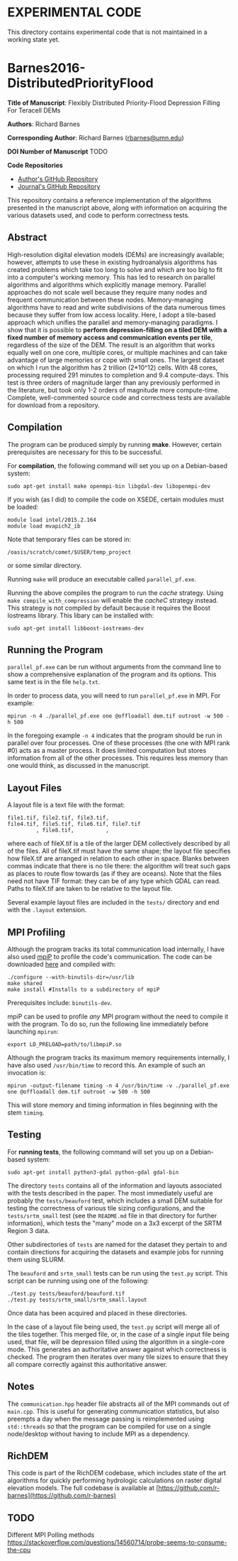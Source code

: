 EXPERIMENTAL CODE
===================================

This directory contains experimental code that is not maintained in a working
state yet.


Barnes2016-DistributedPriorityFlood
===================================

**Title of Manuscript**:
Flexibly Distributed Priority-Flood Depression Filling For Teracell DEMs

**Authors**: Richard Barnes

**Corresponding Author**: Richard Barnes (rbarnes@umn.edu)

**DOI Number of Manuscript**
TODO

**Code Repositories**
 * [Author's GitHub Repository](https://github.com/r-barnes/Barnes2016-DistributedPriorityFlood)
 * [Journal's GitHub Repository](TODO)

This repository contains a reference implementation of the algorithms presented
in the manuscript above, along with information on acquiring the various
datasets used, and code to perform correctness tests.




Abstract
--------
High-resolution digital elevation models (DEMs) are increasingly available;
however, attempts to use these in existing hydroanalysis algorithms has created
problems which take too long to solve and which are too big to fit into a
computer's working memory. This has led to research on parallel algorithms and
algorithms which explicitly manage memory. Parallel approaches do not scale well
because they require many nodes and frequent communication between these nodes.
Memory-managing algorithms have to read and write subdivisions of the data
numerous times because they suffer from low access locality. Here, I adopt a
tile-based approach which unifies the parallel and memory-managing paradigms. I
show that it is possible to **perform depression-filling on a tiled DEM with a
fixed number of memory access and communication events per tile**, regardless of
the size of the DEM. The result is an algorithm that works equally well on one
core, multiple cores, or multiple machines and can take advantage of large
memories or cope with small ones. The largest dataset on which I run the
algorithm has 2 trillion (2*10^12) cells. With 48 cores, processing required 291
minutes to completion and 9.4 compute-days. This test is three orders of
magnitude larger than any previously performed in the literature, but took only
1-2 orders of magnitude more compute-time. Complete, well-commented source code
and correctness tests are available for download from a repository.





Compilation
-----------

The program can be produced simply by running **make**. However, certain
prerequisites are necessary for this to be successful.

For **compilation**, the following command will set you up on a Debian-based
system:

    sudo apt-get install make openmpi-bin libgdal-dev libopenmpi-dev

If you wish (as I did) to compile the code on XSEDE, certain modules must be
loaded:

    module load intel/2015.2.164
    module load mvapich2_ib

Note that temporary files can be stored in:

    /oasis/scratch/comet/$USER/temp_project

or some similar directory.

Running `make` will produce an executable called `parallel_pf.exe`.

Running the above compiles the program to run the _cache_ strategy. Using `make
compile_with_compression` will enable the _cacheC_ strategy instead. This
strategy is not compiled by default because it requires the Boost Iostreams
library. This libary can be installed with:

    sudo apt-get install libboost-iostreams-dev



Running the Program
-------------------

`parallel_pf.exe` can be run without arguments from the command line to show a
comprehensive explanation of the program and its options. This same text is in
the file `help.txt`.

In order to process data, you will need to run `parallel_pf.exe` in MPI. For
example:

    mpirun -n 4 ./parallel_pf.exe one @offloadall dem.tif outroot -w 500 -h 500

In the foregoing example `-n 4` indicates that the program should be run in
parallel over four processes. One of these processes (the one with MPI rank #0)
acts as a master process. It does limited computation but stores information
from all of the other processes. This requires less memory than one would think,
as discussed in the manuscript.



Layout Files
------------

A layout file is a text file with the format:

    file1.tif, file2.tif, file3.tif,
    file4.tif, file5.tif, file6.tif, file7.tif
             , file8.tif,          ,

where each of fileX.tif is a tile of the larger DEM collectively described by
all of the files. All of fileX.tif must have the same shape; the layout file
specifies how fileX.tif are arranged in relation to each other in space.
Blanks between commas indicate that there is no tile there: the algorithm will
treat such gaps as places to route flow towards (as if they are oceans). Note
that the files need not have TIF format: they can be of any type which GDAL
can read. Paths to fileX.tif are taken to be relative to the layout file.

Several example layout files are included in the `tests/` directory and end with
the `.layout` extension.



MPI Profiling
-------------
Although the program tracks its total communication load internally, I have also
used [mpiP](http://mpip.sourceforge.net/) to profile the code's communication.
The code can be downloaded [here](http://mpip.sourceforge.net/) and compiled
with:

    ./configure --with-binutils-dir=/usr/lib
    make shared
    make install #Installs to a subdirectory of mpiP

Prerequisites include: `binutils-dev`.

mpiP can be used to profile _any_ MPI program without the need to compile it
with the program. To do so, run the following line immediately before launching
`mpirun`:

    export LD_PRELOAD=path/to/libmpiP.so

Although the program tracks its maximum memory requirements internally, I have
also used `/usr/bin/time` to record this. An example of such an invocation is:

    mpirun -output-filename timing -n 4 /usr/bin/time -v ./parallel_pf.exe one @offloadall dem.tif outroot -w 500 -h 500

This will store memory and timing information in files beginning with the stem
`timing`.



Testing
-------

For **running tests**, the following command will set you up on a Debian-based
system:

    sudo apt-get install python3-gdal python-gdal gdal-bin

The directory `tests` contains all of the information and layouts associated
with the tests described in the paper. The most immediately useful are probably
the `tests/beauford` test, which includes a small DEM suitable for testing the
correctness of various tile sizing configurations, and the `tests/srtm_small`
test (see the `README.md` file in that directory for further information), which
tests the "many" mode on a 3x3 excerpt of the SRTM Region 3 data.

Other subdirectories of `tests` are named for the dataset they pertain to and
contain directions for acquiring the datasets and example jobs for running them
using SLURM.

The `beauford` and `srtm_small` tests can be run using the `test.py` script.
This script can be running using one of the following: 

    ./test.py tests/beauford/beauford.tif
    ./test.py tests/srtm_small/srtm_small.layout

Once data has been acquired and placed in these directories.

In the case of a layout file being used, the `test.py` script will merge all of
the tiles together. This merged file, or, in the case of a single input file
being used, that file, will be depression filled using the algorithm in a
single-core mode. This generates an authoritative answer against which
correctness is checked. The program then iterates over many tile sizes to ensure
that they all compare correctly against this authoritative answer.



Notes
-----

The `communication.hpp` header file abstracts all of the MPI commands out of
`main.cpp`. This is useful for generating communication statistics, but also
preempts a day when the message passing is reimplemented using `std::threads` so
that the program can be compiled for use on a single node/desktop without having
to include MPI as a dependency.


RichDEM
-------

This code is part of the RichDEM codebase, which includes state of the art
algorithms for quickly performing hydrologic calculations on raster digital
elevation models. The full codebase is available at
[https://github.com/r-barnes](https://github.com/r-barnes)



TODO
----

Different MPI Polling methods
https://stackoverflow.com/questions/14560714/probe-seems-to-consume-the-cpu